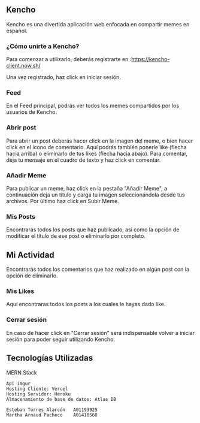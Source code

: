 ## Kencho

Kencho es una divertida aplicación web enfocada en compartir memes en español. 

### ¿Cómo unirte a Kencho?

Para comenzar a utilizarlo, deberás registrarte en :https://kencho-client.now.sh/

Una vez registrado, haz click en iniciar sesión.

### Feed

En el Feed principal, podrás ver todos los memes compartidos por los usuarios de Kencho.

### Abrir post

Para abrir un post deberás hacer click en la imagen del meme, o bien hacer click en el ícono de comentario.
Aquí podrás también ponerle like (flecha hacia arriba) o eliminarlo de tus likes (flecha hacia abajo).
Para comentar, deja tu mensaje en el cuadro de texto y haz click en comentar.


### Añadir Meme

Para publicar un meme, haz click en la pestaña "Añadir Meme", a continuación deja un título y carga tu imagen seleccionándola desde tus archivos. Por último haz click en Subir Meme.

### Mis Posts

Encontrarás todos los posts que haz publicado, así como la opción de modificar el título de ese post o eliminarlo por completo.

## Mi Actividad

Encontrarás todos los comentarios que haz realizado en algún post con la opción de eliminarlo. 

### Mis Likes

Aquí encontraras todos los posts a los cuales le hayas dado like. 

### Cerrar sesión
En caso de hacer click en "Cerrar sesión" será indispensable volver a iniciar sesión para poder seguir utilizando Kencho.



## Tecnologías Utilizadas
MERN Stack
```
Api imgur
Hosting Cliente: Vercel
Hosting Servidor: Heroku
Almacenamiento de base de datos: Atlas DB
```

```
Esteban Torres Alarcón   A01193925
Martha Arnaud Pacheco    A01410560
```
